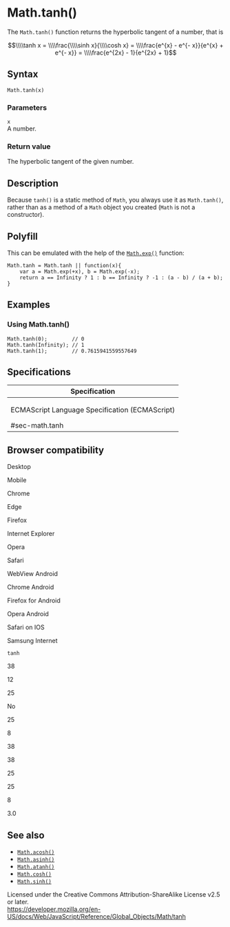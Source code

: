 Math.tanh()
===========

The `Math.tanh()` function returns the hyperbolic tangent of a number, that is

  
<span class="math display">$$\\\\tanh x = \\\\frac{\\\\sinh x}{\\\\cosh x} = \\\\frac{e^{x} - e^{- x}}{e^{x} + e^{- x}} = \\\\frac{e^{2x} - 1}{e^{2x} + 1}$$</span>  

Syntax
------

    Math.tanh(x)

### Parameters

`x`  
A number.

### Return value

The hyperbolic tangent of the given number.

Description
-----------

Because `tanh()` is a static method of `Math`, you always use it as `Math.tanh()`, rather than as a method of a `Math` object you created (`Math` is not a constructor).

Polyfill
--------

This can be emulated with the help of the [`Math.exp()`](exp) function:

    Math.tanh = Math.tanh || function(x){
        var a = Math.exp(+x), b = Math.exp(-x);
        return a == Infinity ? 1 : b == Infinity ? -1 : (a - b) / (a + b);
    }

Examples
--------

### Using Math.tanh()

    Math.tanh(0);        // 0
    Math.tanh(Infinity); // 1
    Math.tanh(1);        // 0.7615941559557649

Specifications
--------------

<table><colgroup><col style="width: 100%" /></colgroup><thead><tr class="header"><th>Specification</th></tr></thead><tbody><tr class="odd"><td><p>ECMAScript Language Specification (ECMAScript)<br />
</p><span class="small">#sec-math.tanh</span></td></tr></tbody></table>

Browser compatibility
---------------------

Desktop

Mobile

Chrome

Edge

Firefox

Internet Explorer

Opera

Safari

WebView Android

Chrome Android

Firefox for Android

Opera Android

Safari on IOS

Samsung Internet

`tanh`

38

12

25

No

25

8

38

38

25

25

8

3.0

See also
--------

-   [`Math.acosh()`](acosh)
-   [`Math.asinh()`](asinh)
-   [`Math.atanh()`](atanh)
-   [`Math.cosh()`](cosh)
-   [`Math.sinh()`](sinh)

Licensed under the Creative Commons Attribution-ShareAlike License v2.5 or later.  
<a href="https://developer.mozilla.org/en-US/docs/Web/JavaScript/Reference/Global_Objects/Math/tanh" class="_attribution-link">https://developer.mozilla.org/en-US/docs/Web/JavaScript/Reference/Global_Objects/Math/tanh</a>
